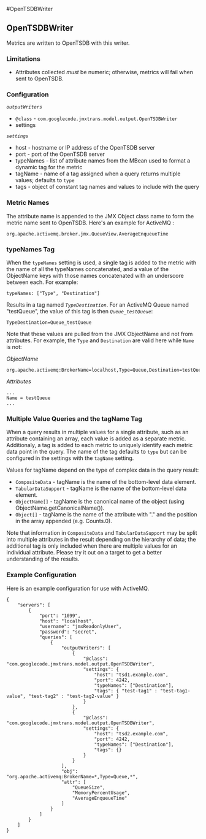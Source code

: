 #OpenTSDBWriter

## OpenTSDBWriter

Metrics are written to OpenTSDB with this writer.

### Limitations

* Attributes collected *must* be numeric; otherwise, metrics will fail when sent to OpenTSDB.


### Configuration

*```outputWriters```*
* ```@class``` - ```com.googlecode.jmxtrans.model.output.OpenTSDBWriter```
* settings

*```settings```*
* host - hostname or IP address of the OpenTSDB server
* port - port of the OpenTSDB server
* typeNames - list of attribute names from the MBean used to format a dynamic tag for the metric
* tagName - name of a tag assigned when a query returns multiple values; defaults to ```type```
* tags - object of constant tag names and values to include with the query


### Metric Names

The attribute name is appended to the JMX Object class name to form the metric name sent to OpenTSDB.
Here's an example for ActiveMQ :

```
org.apache.activemq.broker.jmx.QueueView.AverageEnqueueTime
```


### typeNames Tag

When the ```typeNames``` setting is used, a single tag is added to the metric with the name of all the typeNames
concatenated, and a value of the ObjectName keys with those names concatenated with an underscore between each.
For example:

```
typeNames: ["Type", "Destination"]
```

Results in a tag named *```TypeDestination```*.  For an ActiveMQ Queue named "testQueue", the value of this tag is
then *```Queue_testQueue```*:


```
TypeDestination=Queue_testQueue
```

Note that these values are pulled from the JMX ObjectName and not from attributes.  For example, the ```Type``` and
```Destination``` are valid here while ```Name``` is not:

*ObjectName*
```
org.apache.activemq:BrokerName=localhost,Type=Queue,Destination=testQueue
```

*Attributes*
```
...
Name = testQueue
...
```


### Multiple Value Queries and the tagName Tag

When a query results in multiple values for a single attribute, such as an attribute containing an array,
each value is added as a separate metric.
Additionaly, a tag is added to each metric to uniquely identify each metric data point in the query.
The name of the tag defaults to ```type``` but can be configured in the settings with the ```tagName``` setting.

Values for tagName depend on the type of complex data in the query result:

* ```CompositeData``` - tagName is the name of the bottom-level data element.
* ```TabularDataSupport``` - tagName is the name of the bottom-level data element.
* ```ObjectName[]``` - tagName is the canonical name of the object (using ObjectName.getCanonicalName()).
* ```Object[]``` - tagName is the name of the attribute with "." and the position in the array appended (e.g. Counts.0).

Note that information in ```CompositeData``` and ```TabularDataSupport``` may be split into multiple attributes
in the result depending on the hierarchy of data;
the additional tag is only included when there are multiple values for an individual attribute.
Please try it out on a target to get a better understanding of the results.



### Example Configuration

Here is an example configuration for use with ActiveMQ.

```
{
    "servers": [
        {
            "port": "1099",
            "host": "localhost",
            "username": "jmxReadonlyUser",
            "password": "secret",
            "queries": [
                {
                    "outputWriters": [
                        {
                            "@class": "com.googlecode.jmxtrans.model.output.OpenTSDBWriter",
                            "settings": {
                                "host": "tsd1.example.com",
                                "port": 4242,
                                "typeNames": ["Destination"],
                                "tags": { "test-tag1" : "test-tag1-value", "test-tag2" : "test-tag2-value" }
                            }
                        },
                        {
                            "@class": "com.googlecode.jmxtrans.model.output.OpenTSDBWriter",
                            "settings": {
                                "host": "tsd2.example.com",
                                "port": 4242,
                                "typeNames": ["Destination"],
                                "tags": {}
                            }
                        }
                    ],
                    "obj": "org.apache.activemq:BrokerName=*,Type=Queue,*",
                    "attr": [
                        "QueueSize",
                        "MemoryPercentUsage",
                        "AverageEnqueueTime"
                    ]
                }
            ]
        }
    ]
}
```
